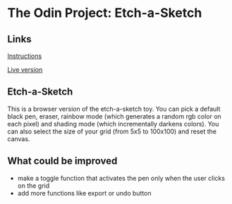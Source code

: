 # The Odin Project: Etch-a-Sketch
## Links
[Instructions](https://www.theodinproject.com/lessons/foundations-etch-a-sketch)

[Live version](https://itsechi.github.io/etch-a-sketch/)

## Etch-a-Sketch
This is a browser version of the etch-a-sketch toy. You can pick a default black pen, eraser, rainbow mode (which generates a random rgb color on each pixel) and shading mode (which incrementally darkens colors). You can also select the size of your grid (from 5x5 to 100x100) and reset the canvas.  

## What could be improved
* make a toggle function that activates the pen only when the user clicks on the grid
* add more functions like export or undo button